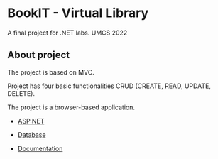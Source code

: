 # BookIT - Virtual Library
A final project for .NET labs. UMCS 2022

## About project

The project is based on MVC.

Project has four basic functionalities CRUD (CREATE, READ, UPDATE, DELETE).

The project is a browser-based application.

- [ASP.NET](https://dotnet.microsoft.com/en-us/apps/aspnet)

- [Database](https://www.sqlite.org/index.html)

- [Documentation](https://www.latex-project.org)

